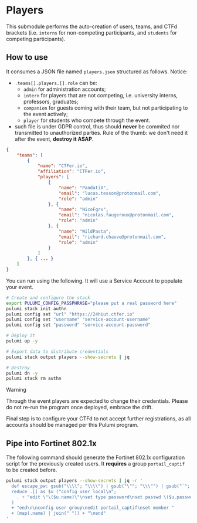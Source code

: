 # Players

This submodule performs the auto-creation of users, teams, and CTFd brackets (i.e. `interns` for non-competing participants, and `students` for competing participants).

## How to use

It consumes a JSON file named `players.json` structured as follows.
Notice:
- `.teams[].players.[].role` can be:
   - `admin` for administration accounts;
   - `intern` for players that are not competing, i.e. university interns, professors, graduates;
   - `companion` for guests coming with their team, but not participating to the event actively;
   - `player` for students who compete through the event.
- such file is under GDPR control, thus should **never** be commited nor transmitted to unauthorized parties. Rule of the thumb: we don't need it after the event, **destroy it ASAP**.

```json
{
    "teams": [
        {
            "name": "CTFer.io",
            "affiliation": "CTFer.io",
            "players": [
                {
                    "name": "PandatiX",
                    "email": "lucas.tesson@protonmail.com",
                    "role": "admin"
                }, {
                    "name": "NicoFgrx",
                    "email": "nicolas.faugeroux@protonmail.com",
                    "role": "admin"
                }, {
                    "name": "WildPasta",
                    "email": "richard.chauve@protonmail.com",
                    "role": "admin"
                }
            ]
        }, { ... }
    ]
}
```

You can run using the following. It will use a Service Account to populate your event.

```bash
# Create and configure the stack
export PULUMI_CONFIG_PASSPHRASE="please put a real password here"
pulumi stack init authn
pulumi config set "url" "https://24hiut.ctfer.io"
pulumi config set "username" "service-account-username"
pulumi config set "password" "service-account-password"

# Deploy it
pulumi up -y

# Export data to distribute credentials
pulumi stack output players --show-secrets | jq

# Destroy
pulumi dn -y
pulumi stack rm authn
```

> [!WARNING]
> Through the event players are expected to change their credentials.
> Please do not re-run the program once deployed, embrace the drift.

Final step is to configure your CTFd to not accept further registrations, as all accounts should be managed per this Pulumi program.

## Pipe into Fortinet 802.1x

The following command should generate the Fortinet 802.1x configuration script for the previously created users.
It **requires** a group `portail_captif` to be created before.

```bash
pulumi stack output players --show-secrets | jq -r '
  def escape_pw: gsub("\\\\"; "\\\\") | gsub("\""; "\\\"") | gsub("`"; "\\`");
  reduce .[] as $u ("config user local\n";
    . + "edit \"\($u.name)\"\nset type password\nset passwd \($u.password | escape_pw)\nnext\n"
  )
  + "end\n\nconfig user group\nedit portail_captif\nset member " 
  + (map(.name) | join(" ")) + "\nend"
'
```
